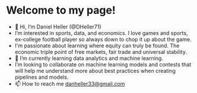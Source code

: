 # Welcome to my page!

- 👋 Hi, I’m Daniel Heller (@DHeller71)
- I’m interested in sports, data, and economics. I love games and sports, ex-college football player so always down to chop it up about the game. 
- I'm passionate about learning where equity can truly be found. The economic triple point of free markets, fair trade and universal stability.
- 🌱 I’m currently learning data analytics and machine learning. 
- I’m looking to collaborate on machine learning models and contests that will help me understand more about best practices when creating pipelines and models.
- 📫 How to reach me danheller33@gmail.com


